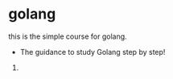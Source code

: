 # golang
this is the simple course for golang.  

* The guidance to study Golang step by step!

1. 
